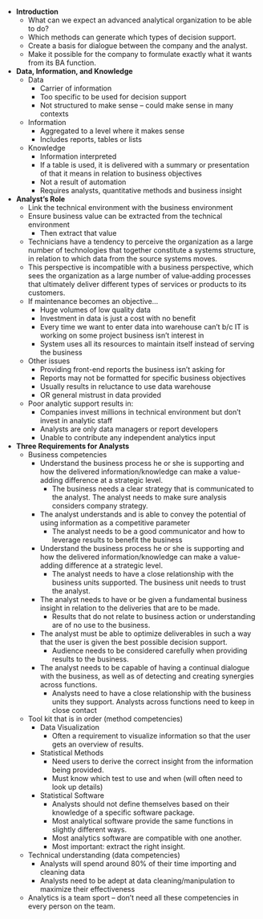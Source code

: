 -   **Introduction**
    -   What can we expect an advanced analytical organization to be
        able to do?
    -   Which methods can generate which types of decision support.
    -   Create a basis for dialogue between the company and the analyst.
    -   Make it possible for the company to formulate exactly what it
        wants from its BA function.
-   **Data, Information, and Knowledge**
    -   Data
        -   Carrier of information
        -   Too specific to be used for decision support
        -   Not structured to make sense – could make sense in many
            contexts
    -   Information
        -   Aggregated to a level where it makes sense
        -   Includes reports, tables or lists
    -   Knowledge
        -   Information interpreted
        -   If a table is used, it is delivered with a summary or
            presentation of that it means in relation to business
            objectives
        -   Not a result of automation
        -   Requires analysts, quantitative methods and business insight
-   **Analyst’s Role**
    -   Link the technical environment with the business environment
    -   Ensure business value can be extracted from the technical
        environment
        -   Then extract that value
    -   Technicians have a tendency to perceive the organization as a
        large number of technologies that together constitute a systems
        structure, in relation to which data from the source systems
        moves.
    -   This perspective is incompatible with a business perspective,
        which sees the organization as a large number of value‐adding
        processes that ultimately deliver different types of services or
        products to its customers.
    -   If maintenance becomes an objective…
        -   Huge volumes of low quality data
        -   Investment in data is just a cost with no benefit
        -   Every time we want to enter data into warehouse can’t b/c IT
            is working on some project business isn’t interest in
        -   System uses all its resources to maintain itself instead of
            serving the business
    -   Other issues
        -   Providing front-end reports the business isn’t asking for
        -   Reports may not be formatted for specific business
            objectives
        -   Usually results in reluctance to use data warehouse
        -   OR general mistrust in data provided
    -   Poor analytic support results in:
        -   Companies invest millions in technical environment but don’t
            invest in analytic staff
        -   Analysts are only data managers or report developers
        -   Unable to contribute any independent analytics input
-   **Three Requirements for Analysts**
    -   Business competencies
        -   Understand the business process he or she is supporting and
            how the delivered information/knowledge can make a
            value-adding difference at a strategic level.
            -   The business needs a clear strategy that is communicated
                to the analyst. The analyst needs to make sure analysis
                considers company strategy.
        -   The analyst understands and is able to convey the potential
            of using information as a competitive parameter
            -   The analyst needs to be a good communicator and how to
                leverage results to benefit the business
        -   Understand the business process he or she is supporting and
            how the delivered information/knowledge can make a
            value-adding difference at a strategic level.
            -   The analyst needs to have a close relationship with the
                business units supported. The business unit needs to
                trust the analyst.
        -   The analyst needs to have or be given a fundamental business
            insight in relation to the deliveries that are to be made.
            -   Results that do not relate to business action or
                understanding are of no use to the business.
        -   The analyst must be able to optimize deliverables in such a
            way that the user is given the best possible decision
            support.
            -   Audience needs to be considered carefully when providing
                results to the business.
        -   The analyst needs to be capable of having a continual
            dialogue with the business, as well as of detecting and
            creating synergies across functions.
            -   Analysts need to have a close relationship with the
                business units they support. Analysts across functions
                need to keep in close contact
    -   Tool kit that is in order (method competencies)
        -   Data Visualization
            -   Often a requirement to visualize information so that the
                user gets an overview of results.
        -   Statistical Methods
            -   Need users to derive the correct insight from the
                information being provided.
            -   Must know which test to use and when (will often need to
                look up details)
        -   Statistical Software
            -   Analysts should not define themselves based on their
                knowledge of a specific software package.
            -   Most analytical software provide the same functions in
                slightly different ways.
            -   Most analytics software are compatible with one another.
            -   Most important: extract the right insight.
    -   Technical understanding (data competencies)
        -   Analysts will spend around 80% of their time importing and
            cleaning data
        -   Analysts need to be adept at data cleaning/manipulation to
            maximize their effectiveness
    -   Analytics is a team sport – don’t need all these competencies in
        every person on the team.
